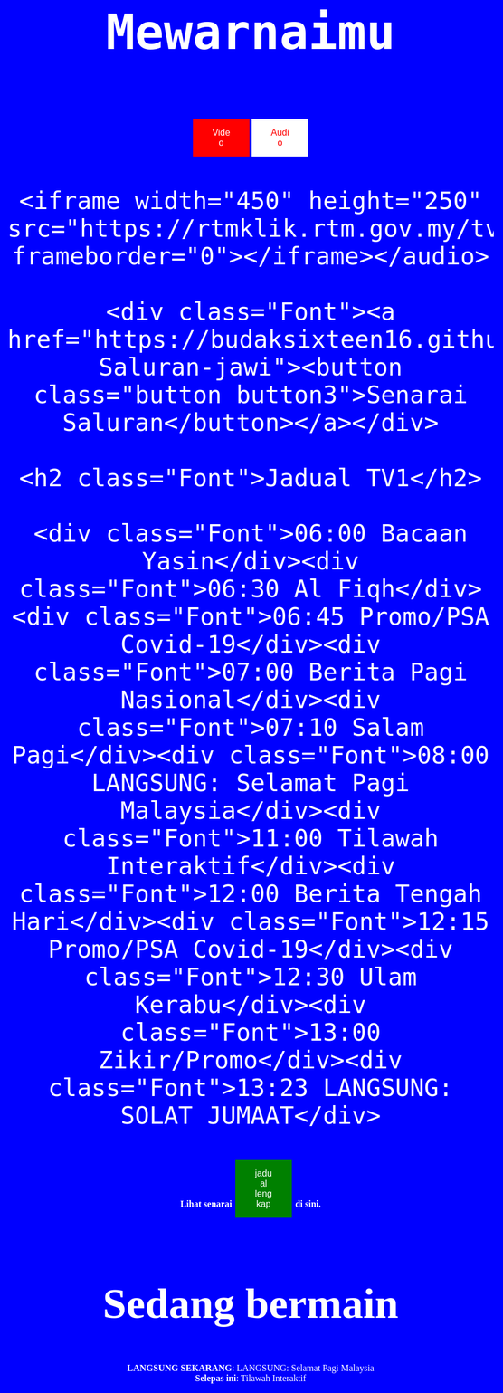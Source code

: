 <html>

<head>

  <meta http-equiv="CONTENT-TYPE" content="text/html; charset=UTF-8">

  <title>Hello, World!</title>

</head>

<style>

body {

  background: blue;

  color: white;

  text-align: center;

  font-family: Amiri;

  font-size: 50px;

}

h1 {

  color: white;

  text-align: center;

}

p {

  color: white;

  text-align: center;

  font-size: 30px;

}

div {

  font-size: 16px;

}

h3 {

  font-size: 16px;

}

.button {

  background-color: red;

  border: none;

  color: white;

  padding: 15px 32px;

  text-align: center;

  text-decoration: none;

  display: inline-block;

  font-size: 16px;

  margin: 4px 2px;

  cursor: pointer;

}

.button1 {

  width: 100px;

}

.button2 {

  width: 100px;

  background-color: white;

  color: red;

}

.button3 {

  width: 100px;

  background-color: white;

  color: blue;

}

.button4 {

  width: 100px;

  background-color: green;

  color: white;

  font-size: 16px;

}

</style>

<body>

  <h1>

    Mewarnaimu

  </h1>

  <p class="Font"><a href="https://budaksixteen16.github.io/TV1"><button class="button button1">Video</button></a><a href="https://budaksixteen16.github.io/TV1-audio"><button class="button button2">Audio</button></a>

    <iframe width="450" height="250" src="https://rtmklik.rtm.gov.my/tv/1" frameborder="0"></iframe></audio>

    <div class="Font"><a href="https://budaksixteen16.github.io/Senarai-Saluran-jawi"><button class="button button3">Senarai Saluran</button></a></div>

    <h2 class="Font">Jadual TV1</h2>

    <div class="Font">06:00 Bacaan Yasin</div><div class="Font">06:30 Al Fiqh</div><div class="Font">06:45 Promo/PSA Covid-19</div><div class="Font">07:00 Berita Pagi Nasional</div><div class="Font">07:10 Salam Pagi</div><div class="Font">08:00 LANGSUNG: Selamat Pagi Malaysia</div><div class="Font">11:00 Tilawah Interaktif</div><div class="Font">12:00 Berita Tengah Hari</div><div class="Font">12:15 Promo/PSA Covid-19</div><div class="Font">12:30 Ulam Kerabu</div><div class="Font">13:00 Zikir/Promo</div><div class="Font">13:23 LANGSUNG: SOLAT JUMAAT</div>

  <h3 class="Font"><b>Lihat senarai </b><a href="https://budaksixteen16.github.io/Jadual-lengkap-jawi"><button class="button button4">jadual lengkap</button></a><b> di sini.</b></h3>

  <h2 class="Font"><b>Sedang bermain</b></h2>

  <div class="Font"><b>LANGSUNG SEKARANG</b>: LANGSUNG: Selamat Pagi Malaysia</div><div class="Font"><b>Selepas ini</b>: Tilawah Interaktif</div></p>

</body>

<style>

@import url('https://fonts.googleapis.com/css2?family=Amiri&display=swap');

.Font {

  font-family: 'Amiri', serif;

  </style>

</html>

